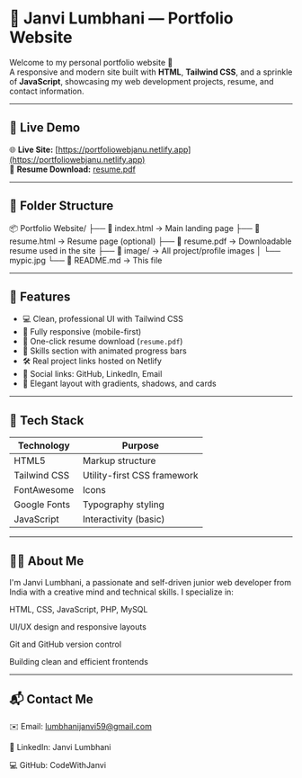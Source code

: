 # 💼 Janvi Lumbhani — Portfolio Website

Welcome to my personal portfolio website 👋  
A responsive and modern site built with **HTML**, **Tailwind CSS**, and a sprinkle of **JavaScript**, showcasing my web development projects, resume, and contact information.

---

## 🔗 Live Demo

🌐 **Live Site:** [https://portfoliowebjanu.netlify.app](https://portfoliowebjanu.netlify.app)  
📄 **Resume Download:** [resume.pdf](https://portfoliowebjanu.netlify.app/resume.pdf)

---

## 📁 Folder Structure


📦 Portfolio Website/
├── 📄 index.html → Main landing page
├── 📄 resume.html → Resume page (optional)
├── 📄 resume.pdf → Downloadable resume used in the site
├── 📁 image/ → All project/profile images
│ └── mypic.jpg
└── 📄 README.md → This file


---

## 🌟 Features

- 💻 Clean, professional UI with Tailwind CSS
- 📱 Fully responsive (mobile-first)
- 📄 One-click resume download (`resume.pdf`)
- 🧠 Skills section with animated progress bars
- 🛠️ Real project links hosted on Netlify
- 🔗 Social links: GitHub, LinkedIn, Email
- 🎨 Elegant layout with gradients, shadows, and cards

---

## 🔧 Tech Stack

| Technology    | Purpose                        |
|---------------|--------------------------------|
| HTML5         | Markup structure               |
| Tailwind CSS  | Utility-first CSS framework    |
| FontAwesome   | Icons                          |
| Google Fonts  | Typography styling             |
| JavaScript    | Interactivity (basic)          |

---


## 🙋‍♀️ About Me

I'm Janvi Lumbhani, a passionate and self-driven junior web developer from India with a creative mind and technical skills. I specialize in:

HTML, CSS, JavaScript, PHP, MySQL

UI/UX design and responsive layouts

Git and GitHub version control

Building clean and efficient frontends


---

## 📬 Contact Me

✉️ Email: lumbhanijanvi59@gmail.com

🔗 LinkedIn: Janvi Lumbhani

💻 GitHub: CodeWithJanvi



